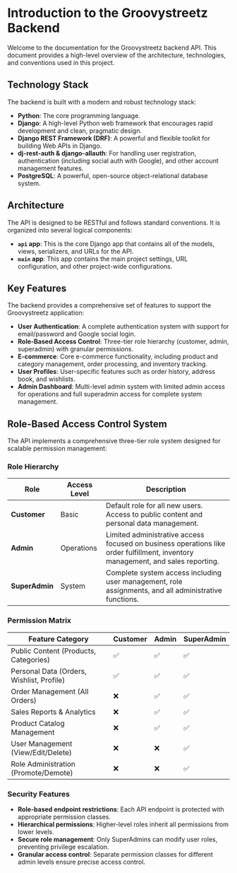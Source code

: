 # Introduction to the Groovystreetz Backend

Welcome to the documentation for the Groovystreetz backend API. This document provides a high-level overview of the architecture, technologies, and conventions used in this project.

## Technology Stack

The backend is built with a modern and robust technology stack:

*   **Python**: The core programming language.
*   **Django**: A high-level Python web framework that encourages rapid development and clean, pragmatic design.
*   **Django REST Framework (DRF)**: A powerful and flexible toolkit for building Web APIs in Django.
*   **dj-rest-auth & django-allauth**: For handling user registration, authentication (including social auth with Google), and other account management features.
*   **PostgreSQL**: A powerful, open-source object-relational database system.

## Architecture

The API is designed to be RESTful and follows standard conventions. It is organized into several logical components:

*   **`api` app**: This is the core Django app that contains all of the models, views, serializers, and URLs for the API.
*   **`main` app**: This app contains the main project settings, URL configuration, and other project-wide configurations.

## Key Features

The backend provides a comprehensive set of features to support the Groovystreetz application:

*   **User Authentication**: A complete authentication system with support for email/password and Google social login.
*   **Role-Based Access Control**: Three-tier role hierarchy (customer, admin, superadmin) with granular permissions.
*   **E-commerce**: Core e-commerce functionality, including product and category management, order processing, and inventory tracking.
*   **User Profiles**: User-specific features such as order history, address book, and wishlists.
*   **Admin Dashboard**: Multi-level admin system with limited admin access for operations and full superadmin access for complete system management.

## Role-Based Access Control System

The API implements a comprehensive three-tier role system designed for scalable permission management:

### Role Hierarchy

| Role | Access Level | Description |
|------|--------------|-------------|
| **Customer** | Basic | Default role for all new users. Access to public content and personal data management. |
| **Admin** | Operations | Limited administrative access focused on business operations like order fulfillment, inventory management, and sales reporting. |
| **SuperAdmin** | System | Complete system access including user management, role assignments, and all administrative functions. |

### Permission Matrix

| Feature Category | Customer | Admin | SuperAdmin |
|-----------------|----------|--------|------------|
| Public Content (Products, Categories) | ✅ | ✅ | ✅ |
| Personal Data (Orders, Wishlist, Profile) | ✅ | ✅ | ✅ |
| Order Management (All Orders) | ❌ | ✅ | ✅ |
| Sales Reports & Analytics | ❌ | ✅ | ✅ |
| Product Catalog Management | ❌ | ✅ | ✅ |
| User Management (View/Edit/Delete) | ❌ | ❌ | ✅ |
| Role Administration (Promote/Demote) | ❌ | ❌ | ✅ |

### Security Features

*   **Role-based endpoint restrictions**: Each API endpoint is protected with appropriate permission classes.
*   **Hierarchical permissions**: Higher-level roles inherit all permissions from lower levels.
*   **Secure role management**: Only SuperAdmins can modify user roles, preventing privilege escalation.
*   **Granular access control**: Separate permission classes for different admin levels ensure precise access control.
